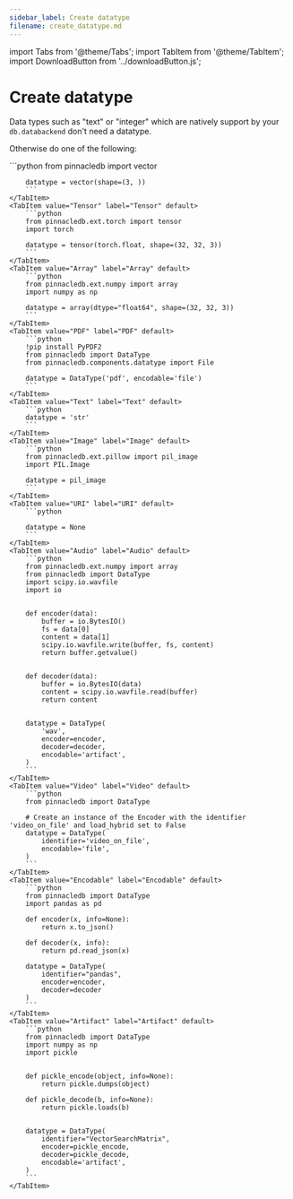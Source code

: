 ```yaml
---
sidebar_label: Create datatype
filename: create_datatype.md
---
```

import Tabs from '@theme/Tabs';
import TabItem from '@theme/TabItem';
import DownloadButton from '../downloadButton.js';


<!-- TABS -->
# Create datatype

Data types such as "text" or "integer" which are natively support by your `db.databackend` don't need a datatype.

Otherwise do one of the following:


<Tabs>
    <TabItem value="Vector" label="Vector" default>
        ```python
        from pinnacledb import vector
        
        datatype = vector(shape=(3, ))        
        ```
    </TabItem>
    <TabItem value="Tensor" label="Tensor" default>
        ```python
        from pinnacledb.ext.torch import tensor
        import torch
        
        datatype = tensor(torch.float, shape=(32, 32, 3))        
        ```
    </TabItem>
    <TabItem value="Array" label="Array" default>
        ```python
        from pinnacledb.ext.numpy import array
        import numpy as np
        
        datatype = array(dtype="float64", shape=(32, 32, 3))        
        ```
    </TabItem>
    <TabItem value="PDF" label="PDF" default>
        ```python
        !pip install PyPDF2
        from pinnacledb import DataType
        from pinnacledb.components.datatype import File
        
        datatype = DataType('pdf', encodable='file')        
        ```
    </TabItem>
    <TabItem value="Text" label="Text" default>
        ```python
        datatype = 'str'        
        ```
    </TabItem>
    <TabItem value="Image" label="Image" default>
        ```python
        from pinnacledb.ext.pillow import pil_image
        import PIL.Image
        
        datatype = pil_image        
        ```
    </TabItem>
    <TabItem value="URI" label="URI" default>
        ```python
        
        datatype = None        
        ```
    </TabItem>
    <TabItem value="Audio" label="Audio" default>
        ```python
        from pinnacledb.ext.numpy import array
        from pinnacledb import DataType
        import scipy.io.wavfile
        import io
        
        
        def encoder(data):
            buffer = io.BytesIO()
            fs = data[0]
            content = data[1]
            scipy.io.wavfile.write(buffer, fs, content)
            return buffer.getvalue()
        
        
        def decoder(data):
            buffer = io.BytesIO(data)
            content = scipy.io.wavfile.read(buffer)
            return content
        
        
        datatype = DataType(
            'wav',
            encoder=encoder,
            decoder=decoder,
            encodable='artifact',
        )        
        ```
    </TabItem>
    <TabItem value="Video" label="Video" default>
        ```python
        from pinnacledb import DataType
        
        # Create an instance of the Encoder with the identifier 'video_on_file' and load_hybrid set to False
        datatype = DataType(
            identifier='video_on_file',
            encodable='file',
        )        
        ```
    </TabItem>
    <TabItem value="Encodable" label="Encodable" default>
        ```python
        from pinnacledb import DataType
        import pandas as pd
        
        def encoder(x, info=None):
            return x.to_json()
        
        def decoder(x, info):
            return pd.read_json(x)
            
        datatype = DataType(
            identifier="pandas",
            encoder=encoder,
            decoder=decoder
        )        
        ```
    </TabItem>
    <TabItem value="Artifact" label="Artifact" default>
        ```python
        from pinnacledb import DataType
        import numpy as np
        import pickle
        
        
        def pickle_encode(object, info=None):
            return pickle.dumps(object)
        
        def pickle_decode(b, info=None):
            return pickle.loads(b)
        
        
        datatype = DataType(
            identifier="VectorSearchMatrix",
            encoder=pickle_encode,
            decoder=pickle_decode,
            encodable='artifact',
        )        
        ```
    </TabItem>
</Tabs>
<DownloadButton filename="create_datatype.md" />
